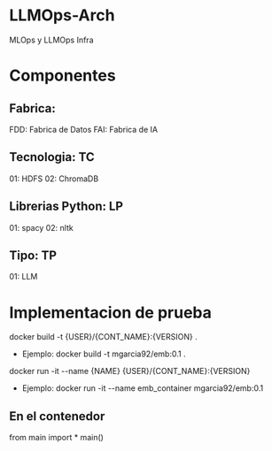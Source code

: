 # LLMOps-Arch
MLOps y LLMOps Infra

# Componentes 
## Fabrica:
FDD: Fabrica de Datos
FAI: Fabrica de IA

## Tecnologia: TC
01: HDFS
02: ChromaDB

## Librerias Python: LP
01: spacy
02: nltk

## Tipo: TP
01: LLM

# Implementacion de prueba
docker build -t {USER}/{CONT_NAME}:{VERSION} .
- Ejemplo: docker build -t mgarcia92/emb:0.1 .

docker run -it --name {NAME} {USER}/{CONT_NAME}:{VERSION}
- Ejemplo: docker run -it --name emb_container mgarcia92/emb:0.1

## En el contenedor
from main import *
main()